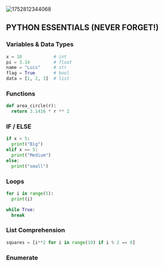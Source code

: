![1752812344068](https://github.com/user-attachments/assets/f3c65fe7-7ded-4542-b5ac-d9f7ee998cba)



## PYTHON ESSENTIALS (NEVER FORGET!)

### Variables & Data Types
```python
x = 10            # int
pi = 3.14         # float
name = "Luis"     # str
flag = True       # bool
data = [1, 2, 3]  # list
```

### Functions
``` python
def area_circle(r):
  return 3.1416 * r ** 2
```

### IF / ELSE
``` python
if x > 5:
  print("Big")
elif x == 5:
  print("Medium")
else:
  print("small")
```

### Loops
``` python
for i in range(5):
  print(i)

while True:
  break
```

### List Comprehension
``` python
squares = [i**2 for i in range(10) if i % 2 == 0]
```

### Enumerate
